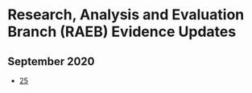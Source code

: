 
# Research, Analysis and Evaluation Branch (RAEB) Evidence Updates

## September 2020

- [25](./RAEB_25_2020-09-14.pdf)

